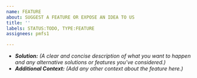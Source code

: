 ```yaml
---
name: FEATURE
about: SUGGEST A FEATURE OR EXPOSE AN IDEA TO US
title: ''
labels: STATUS:TODO, TYPE:FEATURE
assignees: pmfs1

---
```


- ***Solution:*** *(A clear and concise description of what you want to happen and any alternative solutions or features you've considered.)*
 - ***Additional Context:*** *(Add any other context about the feature here.)*
